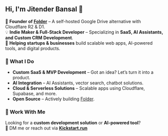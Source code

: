 ## Hi, I'm Jitender Bansal 👋  

🚀 **Founder of [Folder](https://folder.run)** – A self-hosted Google Drive alternative with Cloudflare R2 & D1.  
💡 **Indie Maker & Full-Stack Developer** – Specializing in **SaaS, AI Assistants, and Custom CRM Development**.  
🎯 **Helping startups & businesses** build scalable web apps, AI-powered tools, and digital products.  

### 🔹 What I Do  
- **Custom SaaS & MVP Development** – Got an idea? Let’s turn it into a product.  
- **AI Integration** – AI Assistants, vector search, chatbot solutions.  
- **Cloud & Serverless Solutions** – Scalable apps using Cloudflare, Supabase, and more.  
- **Open Source** – Actively building [Folder](https://github.com/bansal/folder).  

### 💼 Work With Me  
Looking for a **custom development solution** or **AI-powered tool**?  
📩 DM me or reach out via **[Kickstart.run](https://kickstart.run)**  
